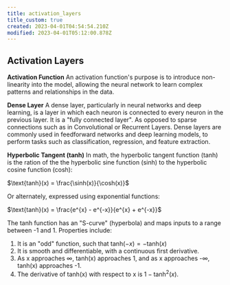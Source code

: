 ```yaml
---
title: activation_layers
title_custom: true
created: 2023-04-01T04:54:54.210Z
modified: 2023-04-01T05:12:00.878Z
---
```


## Activation Layers

**Activation Function**
An activation function's purpose is to introduce non-linearity into the model, allowing the neural network to learn complex patterns and relationships in the data.

**Dense Layer**
A dense layer, particularly in neural networks and deep learning, is a layer in which each neuron is connected to every neuron in the previous layer. It is a "fully connected layer".
As opposed to sparse connections such as in Convolutional or Recurrent Layers.
Dense layers are commonly used in feedforward networks and deep learning models, to perform tasks such as classification, regression, and feature extraction.

**Hyperbolic Tangent (tanh)**
In math, the hyperbolic tangent function (tanh) is the ration of the the hyperbolic sine function (sinh) to the hyperbolic cosine function (cosh):

$\text{tanh}(x) = \frac{\sinh(x)}{\cosh(x)}$

Or alternately, expressed using exponential functions:

$\text{tanh}(x) = \frac{e^{x} - e^{-x}}{e^{x} + e^{-x}}$

The tanh function has an "S-curve" (hyperbola) and maps inputs to a range between -1 and 1. Properties include:

1. It is an "odd" function, such that $\text{tanh}(-x) = -\text{tanh}(x)$
2. It is smooth and differentiable, with a continuous first derivative.
3. As x approaches ∞, tanh(x) approaches 1, and as x approaches -∞, tanh(x) approaches -1.
4. The derivative of tanh(x) with respect to x is $1 - \text{tanh}^2(x)$.


